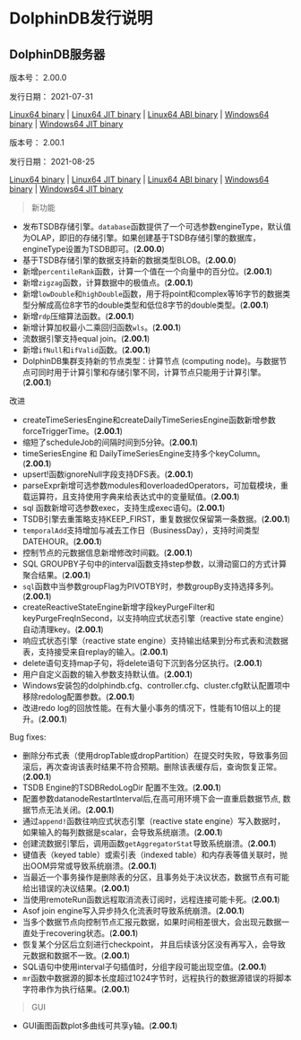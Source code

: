 # DolphinDB发行说明

## DolphinDB服务器

版本号： 2.00.0

发行日期： 2021-07-31

[Linux64 binary](https://www.dolphindb.cn/downloads/DolphinDB_Linux64_V2.0.0.zip) | 
[Linux64 JIT binary](https://www.dolphindb.cn/downloads/DolphinDB_Linux64_V2.0.0_JIT.zip) | 
[Linux64 ABI binary](https://www.dolphindb.cn/downloads/DolphinDB_Linux64_V2.0.0_ABI.zip) | 
[Windows64 binary](https://www.dolphindb.cn/downloads/DolphinDB_Win64_V2.0.0.zip) |
[Windows64 JIT binary](https://www.dolphindb.cn/downloads/DolphinDB_Win64_V2.0.0_JIT.zip)

版本号： 2.00.1

发行日期： 2021-08-25

[Linux64 binary](https://www.dolphindb.cn/downloads/DolphinDB_Linux64_V2.00.1.zip) | 
[Linux64 JIT binary](https://www.dolphindb.cn/downloads/DolphinDB_Linux64_V2.00.1_JIT.zip) | 
[Linux64 ABI binary](https://www.dolphindb.cn/downloads/DolphinDB_Linux64_V2.00.1_ABI.zip) | 
[Windows64 binary](https://www.dolphindb.cn/downloads/DolphinDB_Win64_V2.00.1.zip) |
[Windows64 JIT binary](https://www.dolphindb.cn/downloads/DolphinDB_Win64_V2.00.1_JIT.zip)

> 新功能

* 发布TSDB存储引擎。`database`函数提供了一个可选参数engineType，默认值为OLAP，即旧的存储引擎。如果创建基于TSDB存储引擎的数据库，engineType设置为TSDB即可。(**2.00.0**)
* 基于TSDB存储引擎的数据支持新的数据类型BLOB。(**2.00.0**)
* 新增`percentileRank`函数，计算一个值在一个向量中的百分位。(**2.00.1**)
* 新增`zigzag`函数，计算数据中的极值点。(**2.00.1**)
* 新增`lowDouble`和`highDouble`函数，用于将point和complex等16字节的数据类型分解成高位8字节的double类型和低位8字节的double类型。(**2.00.1**)
* 新增`rdp`压缩算法函数。(**2.00.1**)
* 新增计算加权最小二乘回归函数`wls`。(**2.00.1**)
* 流数据引擎支持equal join。(**2.00.1**)
* 新增`ifNull`和`ifValid`函数。(**2.00.1**)
* DolphinDB集群支持新的节点类型：计算节点 (computing node)。与数据节点可同时用于计算引擎和存储引擎不同，计算节点只能用于计算引擎。(**2.00.1**)

改进

* createTimeSeriesEngine和createDailyTimeSeriesEngine函数新增参数forceTriggerTime。(**2.00.1**)
* 缩短了scheduleJob的间隔时间到5分钟。(**2.00.1**)
* timeSeriesEngine 和 DailyTimeSeriesEngine支持多个keyColumn。(**2.00.1**)
* upsert!函数ignoreNull字段支持DFS表。(**2.00.1**)
* parseExpr新增可选参数modules和overloadedOperators，可加载模块，重载运算符，且支持使用字典来给表达式中的变量赋值。(**2.00.1**)
* sql 函数新增可选参数exec，支持生成exec语句。(**2.00.1**)
* TSDB引擎去重策略支持KEEP_FIRST，重复数据仅保留第一条数据。(**2.00.1**)
* `temporalAdd`支持增加与减去工作日（BusinessDay），支持时间类型DATEHOUR。(**2.00.1**)
* 控制节点的元数据信息新增修改时间戳。(**2.00.1**)
* SQL GROUPBY子句中的interval函数支持step参数，以滑动窗口的方式计算聚合结果。(**2.00.1**)
* `sql`函数中当参数groupFlag为PIVOTBY时，参数groupBy支持选择多列。(**2.00.1**)
* createReactiveStateEngine新增字段keyPurgeFilter和keyPurgeFreqInSecond，以支持响应式状态引擎（reactive state engine）自动清理key。(**2.00.1**)
* 响应式状态引擎（reactive state engine）支持输出结果到分布式表和流数据表，支持接受来自replay的输入。(**2.00.1**)
* delete语句支持map子句，将delete语句下沉到各分区执行。(**2.00.1**)
* 用户自定义函数的输入参数支持默认值。(**2.00.1**)
* Windows安装包的dolphindb.cfg、controller.cfg、cluster.cfg默认配置项中移除redolog配置参数。(**2.00.1**)
* 改进redo log的回放性能。在有大量小事务的情况下，性能有10倍以上的提升。(**2.00.1**)

Bug fixes:

* 删除分布式表（使用dropTable或dropPartition）在提交时失败，导致事务回滚后，再次查询该表时结果不符合预期。删除该表缓存后，查询恢复正常。(**2.00.1**)
* TSDB Engine的TSDBRedoLogDir 配置不生效。(**2.00.1**)
* 配置参数datanodeRestartInterval后,在高可用环境下会一直重启数据节点, 数据节点无法关闭。(**2.00.1**)
* 通过`append!`函数往响应式状态引擎（reactive state engine）写入数据时，如果输入的每列数据是scalar，会导致系统崩溃。(**2.00.1**)
* 创建流数据引擎后，调用函数`getAggregatorStat`导致系统崩溃。(**2.00.1**)
* 键值表（keyed table）或索引表（indexed table）和内存表等值关联时，抛出OOM异常或导致系统崩溃。(**2.00.1**)
* 当最近一个事务操作是删除表的分区，且事务处于决议状态，数据节点有可能给出错误的决议结果。(**2.00.1**)
* 当使用remoteRun函数远程取消流表订阅时，远程连接可能卡死。(**2.00.1**)
* Asof join engine写入异步持久化流表时导致系统崩溃。(**2.00.1**)
* 当多个数据节点向控制节点汇报元数据，如果时间相差很大，会出现元数据一直处于recovering状态。(**2.00.1**)
* 恢复某个分区后立刻进行checkpoint， 并且后续该分区没有再写入，会导致元数据和数据不一致。(**2.00.1**)
* SQL语句中使用interval子句插值时，分组字段可能出现空值。(**2.00.1**)
* `mr`函数中数据源的脚本长度超过1024字节时，远程执行的数据源错误的将脚本字符串作为执行结果。(**2.00.1**)

> GUI

* GUI画图函数plot多曲线可共享y轴。(**2.00.1**)

